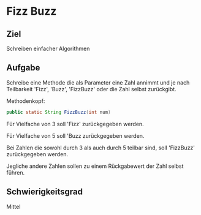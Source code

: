 # Fizz Buzz

## Ziel
Schreiben einfacher Algorithmen

## Aufgabe

Schreibe eine Methode die als Parameter eine Zahl annimmt
und je nach Teilbarkeit 'Fizz', 'Buzz', 'FizzBuzz' oder die Zahl selbst zurückgibt. 

Methodenkopf:
```java 
public static String FizzBuzz(int num)
```

Für Vielfache von 3 soll 'Fizz' zurückgegeben werden.

Für Vielfache von 5 soll 'Buzz zurückgegeben werden.

Bei Zahlen die sowohl durch 3 als auch durch 5 teilbar sind,
soll 'FizzBuzz' zurückgegeben werden.

Jegliche andere Zahlen sollen zu einem Rückgabewert der Zahl
selbst führen.

## Schwierigkeitsgrad
Mittel
